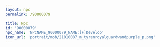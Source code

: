 ```yaml
---
layout: npc
permalink: /90000079

title: Npc
id: '90000079'
npc_name: 'NPCNAME_90000079_NAME:[F]Develop'
icon_url: 'portrait/mob/21010087_m_tyrenroyalguardwandpurple_p.png'
---
```

